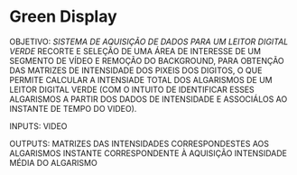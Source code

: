 # Green Display
OBJETIVO: *SISTEMA DE AQUISIÇÃO DE DADOS PARA UM LEITOR DIGITAL VERDE*
RECORTE E SELEÇÃO DE UMA ÁREA DE INTERESSE DE UM SEGMENTO DE VÍDEO E
REMOÇÃO DO BACKGROUND, PARA OBTENÇÃO DAS MATRIZES DE INTENSIDADE DOS
PIXEIS DOS DIGITOS, O QUE PERMITE CALCULAR A INTENSIADE TOTAL DOS
ALGARISMOS DE UM LEITOR DIGITAL VERDE (COM O INTUITO DE IDENTIFICAR ESSES
ALGARISMOS A PARTIR DOS DADOS DE INTENSIDADE E ASSOCIÁLOS AO INSTANTE DE
TEMPO DO VIDEO).

INPUTS: VIDEO
 
OUTPUTS: MATRIZES DAS INTENSIDADES CORRESPONDESTES AOS ALGARISMOS 
INSTANTE CORRESPONDENTE À AQUISIÇÃO
INTENSIDADE MÉDIA DO ALGARISMO 
